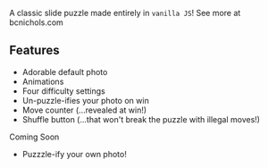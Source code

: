 A classic slide puzzle made entirely in `vanilla JS`!
See more at bcnichols.com

## Features
* Adorable default photo
* Animations
* Four difficulty settings
* Un-puzzle-ifies your photo on win
* Move counter (...revealed at win!)
* Shuffle button (...that won't break the puzzle with illegal moves!)

Coming Soon
* Puzzzle-ify your own photo!
